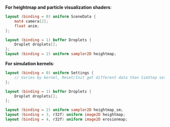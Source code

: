 **For heightmap and particle visualization shaders**:
```glsl
layout (binding = 0) uniform SceneData {
    mat4 camera[2];
    float anim;
};

layout (binding = 1) buffer Droplets {
    Droplet droplets[];
};
layout (binding = 2) uniform sampler2D heightmap;
```

**For simulation kernels**:
```glsl
layout (binding = 0) uniform Settings {
    // Varies by kernel, Reset/Init get different data than SimStep settings structures
};

layout (binding = 1) buffer Droplets {
    Droplet droplets[];
};

layout (binding = 2) uniform sampler2D heightmap_sm;
layout (binding = 3, r32f) uniform image2D heightmap;
layout (binding = 4, r32f) uniform image2D erosionmap;
```

